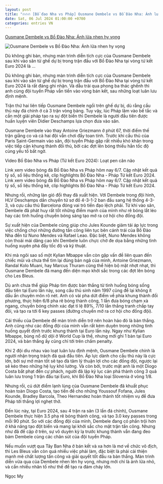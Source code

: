 ```yaml
---
layout: post
title: "🔥🔥🔥 [Bồ đao Nha vs Pháp] Ousmane Dembele vs Bồ Đào Nha: Ánh lửa nhen hy vọng"
date: Sat, 06 Jul 2024 01:00:00 +0700
categories: entries VN
---
```

[Ousmane Dembele vs Bồ Đào Nha: Ánh lửa nhen hy vọng](https://bongda24h.vn/nhan-vat/ousmane-dembele-anh-lua-nhen-hy-vong-389-392863.html)

![Ousmane Dembele vs Bồ Đào Nha: Ánh lửa nhen hy vọng](https://static.bongda24h.vn/medias/standard/2024/07/06/ousmane-dembele-a-ete-elu-homme-du-match-contre-le-portugal-photo-sipa-1720220261-0607110522.jpg)

Dù không ghi bàn, nhưng màn trình diễn tích cực của Ousmane Dembele sau khi vào sân từ ghế dự bị trong trận đấu với Bồ Đào Nha tại vòng tứ kết Euro 2024 là ...

Dù không ghi bàn, nhưng màn trình diễn tích cực của Ousmane Dembele sau khi vào sân từ ghế dự bị trong trận đấu với Bồ Đào Nha tại vòng tứ kết Euro 2024 là rất đáng ghi nhận. Và dẫu trải qua phong ba thác ghềnh thì anh cùng đội tuyển Pháp vẫn tiến vào vòng bán kết, sau những loạt luân lưu định mệnh.

Trận thứ hai liên tiếp Ousmane Dembele ngồi trên ghế dự bị, dù rằng cầu thủ này đá chính ở cả 3 trận vòng bảng. Tuy vậy, lúc Pháp lâm vào bế tắc và cần một giải pháp tạo ra sự đột biến thì Dembele là người đầu tiên được huấn luyện viên Didier Deschamps lựa chọn đưa vào sân.

Ousmane Dembele vào thay Antoine Griezmann ở phút 67, thời điểm thế trận giằng co và cả hai đội vẫn chơi đầy toan tính. Trước khi cầu thủ của Paris Saint-Germain vào sân, đội tuyển Pháp gặp rất nhiều khó khăn trong việc tiếp cận khung thành đối thủ, bởi các đợt lên bóng thiếu hẳn tốc độ cùng yếu tố bất ngờ.

Video Bồ Đào Nha vs Pháp (Tứ kết Euro 2024): Loạt pen cân não

Link xem video bóng đá Bồ Đào Nha vs Pháp hôm nay 6/7. Cập nhật kết quả tỷ số, số liệu thống kê, clip highlights Bồ Đào Nha - Pháp Tứ kết Euro 2024. Link xem video bóng đá Bồ Đào Nha vs Pháp hôm nay 6/7. Cập nhật kết quả tỷ số, số liệu thống kê, clip highlights Bồ Đào Nha - Pháp Tứ kết Euro 2024.

Nhưng rồi, những làn gió đổi thay đã xuất hiện. Với Dembele trong đội hình, HLV Deschamps dần chuyển từ sơ đồ 4-3-1-2 ban đầu sang hệ thống 4-3-3, và cựu cầu thủ Barcelona đóng vai trò tiền đạo lệch phải. Từ khi vào sân, Dembele đã phát huy rất tốt những điểm mạnh của mình như rê bóng lắt léo hay các tình huống chuyền bóng sáng tạo mở ra cơ hội cho đồng đội.

Sự xuất hiện của Dembele cũng giúp cho Jules Kounde giảm tải áp lực trong việc chống chọi những đường tấn công liên tục bên cánh trái của Bồ Đào Nha đến từ Nuno Mendes và Rafael Leao. Đặc biệt, Nuno Mendes không còn thoải mái dâng cao khi Dembele luôn chực chờ đe dọa bằng những tình huống xuyên phá đầy tốc độ và kỹ thuật.

Khi mà ngôi sao số một Kylian Mbappe vẫn còn gặp vấn đề liên quan đến chiếc mũi và chưa thể tìm lại đúng bản ngã của mình, Antoine Griezmann, Randal Kolo Muani, hay Marcus Thuram cũng thể hiện bộ mặt nhợt nhạt, thì Ousmane Dembele đã mang đến diện mạo khởi sắc trong các đợt lên bóng cho Les Bleus.

Dù anh chưa thể giúp Pháp tìm được bàn thắng từ tình huống bóng sống đầu tiên tại Euro lần này, song cầu thủ sinh năm 1997 cũng để lại không ít dấu ấn chuyên môn rõ nét. Anh có vài pha dứt điểm về phía khung thành đối phương, thực hiện 6/8 pha rê bóng thành công, 1 lần đưa bóng chạm xà ngang, chuyền bóng chính xác đạt tỉ lệ 89%, 7/10 lần thắng tranh chấp tay đôi, và tạo ra tới 6 key passes (đường chuyền mở ra cơ hội cho đồng đội).

Cái thiếu của Dembele để màn trình diễn trở nên hoàn hảo đó là bàn thắng. Anh cũng như các đồng đội của mình vẫn rất kém duyên trong những tình huống quyết định trước khung thành tại Euro lần này. Ngay như Kylian Mbappe, bùng nổ dữ dội ở World Cup là thế, nhưng mới ghi 1 bàn tại Euro 2024, và bàn thắng ấy cũng chỉ tới trên chấm penalty.

Khi 2 đội dìu nhau vào loạt luân lưu định mệnh, Ousmane Dembele chính là người nhận trọng trách đá quả đầu tiên. Áp lực dành cho cầu thủ này là cực lớn, bởi sự mở màn tốt sẽ tạo đà tâm lý thuận lợi cho các đồng đội, ngược lại sẽ kéo theo những hệ lụy khó lường. Và còn bởi, trước mặt anh là một Diogo Costa bắt phạt đền cự phách, người đã lập kỷ lục cản phá thành công 3 quả luân lưu trong 1 trận đấu tại Euro, khi Bồ Đào Nha loại Slovenia ở vòng 1/8.

Nhưng rồi, cú dứt điểm lạnh lùng của Ousmane Dembele đã khuất phục hoàn toàn Diogo Costa, tạo tiền đề cho những Youssouf Fofana, Jules Kounde, Bradley Barcola, Theo Hernandez hoàn thành tốt nhiệm vụ để đưa Pháp tới thắng lợi nghẹt thở.

Đến lúc này, tại Euro 2024, sau 4 trận ra sân (3 lần đá chính), Ousmane Dembele thực hiện 3.5 pha rê bóng thành công, và tạo 3.0 key passes trong mỗi 90 phút. So với các đồng đội của mình, Dembele đang có phần trội hơn ở khả năng tạo đột biến và mang lại khởi sắc cho mặt trận tấn công. Nhưng như đã đề cập ở trên, sự vô duyên kỳ lạ trước khung thành vẫn đang đeo bám Dembele cùng các chân sút của đội tuyển Pháp.

Nếu muốn vượt qua Tây Ban Nha ở bán kết và xa hơn là mơ về chức vô địch, thì Les Bleus vẫn còn quá nhiều việc phải làm, đặc biệt là phải cải thiện mạnh mẽ chất lượng tấn công và giải quyết tốt đầu ra bàn thắng. Màn trình diễn vừa qua của Dembele nhen lên hy vọng, nhưng mới chỉ là ánh lửa nhỏ, và cần nhiều nhân tố như thế để tạo ra đám cháy lớn.

Ngọc My

